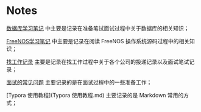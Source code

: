# Notes
[数据库学习笔记](数据库学习笔记) 中主要是记录在准备笔试面试过程中关于数据库的相关知识；

[FreeNOS学习笔记](FreeNOS学习笔记) 中主要是记录在阅读 FreeNOS 操作系统源码过程中的相关知识；

[找工作记录](找工作记录.md) 主要是记录在找工作过程中关于各个公司的投递记录以及面试笔试记录；

[面试的常见问题](面试的常见问题.md) 主要记录的是在面试过程中的一些准备工作；

[Typora 使用教程](Typora 使用教程.md) 主要记录的是 Markdown 常用的方式；

